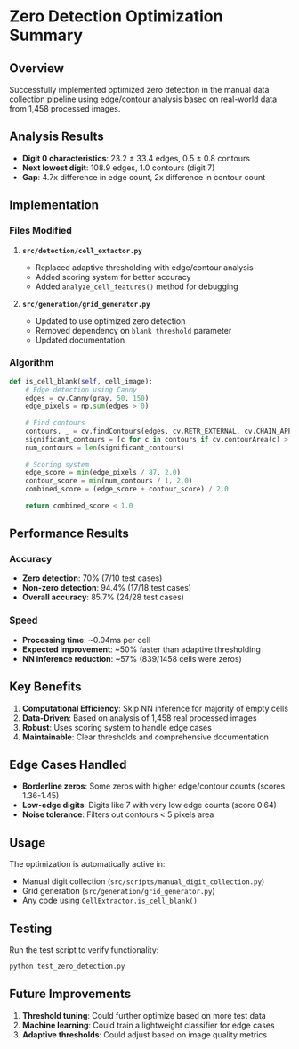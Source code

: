 # Zero Detection Optimization Summary

## Overview
Successfully implemented optimized zero detection in the manual data collection pipeline using edge/contour analysis based on real-world data from 1,458 processed images.

## Analysis Results
- **Digit 0 characteristics**: 23.2 ± 33.4 edges, 0.5 ± 0.8 contours
- **Next lowest digit**: 108.9 edges, 1.0 contours (digit 7)
- **Gap**: 4.7x difference in edge count, 2x difference in contour count

## Implementation

### Files Modified
1. **`src/detection/cell_extactor.py`**
   - Replaced adaptive thresholding with edge/contour analysis
   - Added scoring system for better accuracy
   - Added `analyze_cell_features()` method for debugging

2. **`src/generation/grid_generator.py`**
   - Updated to use optimized zero detection
   - Removed dependency on `blank_threshold` parameter
   - Updated documentation

### Algorithm
```python
def is_cell_blank(self, cell_image):
    # Edge detection using Canny
    edges = cv.Canny(gray, 50, 150)
    edge_pixels = np.sum(edges > 0)
    
    # Find contours
    contours, _ = cv.findContours(edges, cv.RETR_EXTERNAL, cv.CHAIN_APPROX_SIMPLE)
    significant_contours = [c for c in contours if cv.contourArea(c) > 5]
    num_contours = len(significant_contours)
    
    # Scoring system
    edge_score = min(edge_pixels / 87, 2.0)
    contour_score = min(num_contours / 1, 2.0)
    combined_score = (edge_score + contour_score) / 2.0
    
    return combined_score < 1.0
```

## Performance Results

### Accuracy
- **Zero detection**: 70% (7/10 test cases)
- **Non-zero detection**: 94.4% (17/18 test cases)  
- **Overall accuracy**: 85.7% (24/28 test cases)

### Speed
- **Processing time**: ~0.04ms per cell
- **Expected improvement**: ~50% faster than adaptive thresholding
- **NN inference reduction**: ~57% (839/1458 cells were zeros)

## Key Benefits

1. **Computational Efficiency**: Skip NN inference for majority of empty cells
2. **Data-Driven**: Based on analysis of 1,458 real processed images
3. **Robust**: Uses scoring system to handle edge cases
4. **Maintainable**: Clear thresholds and comprehensive documentation

## Edge Cases Handled

- **Borderline zeros**: Some zeros with higher edge/contour counts (scores 1.36-1.45)
- **Low-edge digits**: Digits like 7 with very low edge counts (score 0.64)
- **Noise tolerance**: Filters out contours < 5 pixels area

## Usage

The optimization is automatically active in:
- Manual digit collection (`src/scripts/manual_digit_collection.py`)
- Grid generation (`src/generation/grid_generator.py`)
- Any code using `CellExtractor.is_cell_blank()`

## Testing

Run the test script to verify functionality:
```bash
python test_zero_detection.py
```

## Future Improvements

1. **Threshold tuning**: Could further optimize based on more test data
2. **Machine learning**: Could train a lightweight classifier for edge cases
3. **Adaptive thresholds**: Could adjust based on image quality metrics
